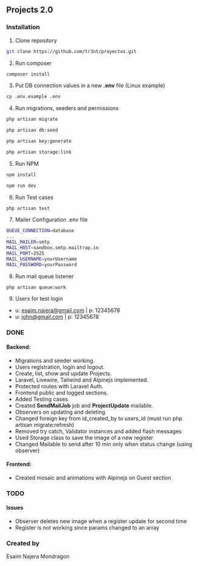## Projects 2.0

### Installation

1. Clone repository
```bash
git clone https://github.com/tr3nt/proyectos.git
```
2. Run composer
```bash
composer install
```
3. Put DB connection values in a new **.env** file (Linux example)
```bash
cp .env.example .env
```
4. Run migrations, seeders and permissions
```bash
php artisan migrate
```
```bash
php artisan db:seed
```
```bash
php artisan key:generate
```
```bash
php artisan storage:link
```
5. Run NPM
```bash
npm install
```
```bash
npm run dev
```
6. Run Test cases
```bash
php artisan test
```
7. Mailer Configuration .env file
```bash
QUEUE_CONNECTION=database
...
MAIL_MAILER=smtp
MAIL_HOST=sandbox.smtp.mailtrap.io
MAIL_PORT=2525
MAIL_USERNAME=yourUsername
MAIL_PASSWORD=yourPassword
```
8. Run mail queue listener
```bash
php artisan queue:work
```
9. Users for test login
- u: esaim.najera@gmail.com | p: 12345678
- u: john@gmail.com | p: 12345678

### DONE
#### Backend:
- Migrations and seeder working.
- Users registration, login and logout.
- Create, list, show and update Projects.
- Laravel, Livewire, Tailwind and Alpinejs implemented.
- Protected routes with Laravel Auth.
- Frontend public and logged sections.
- Added Testing cases.
- Created **SendMailJob** job and **ProjectUpdate** mailable.
- Observers on updating and deleting
- Changed foreign key from id_created_by to users_id (must run php artisan migrate:refresh)
- Removed try catch, Validator instances and added flash messages
- Used Storage class to save the image of a new register
- Changed Mailable to send after 10 min only when status change (using observer)
#### Frontend:
- Created mosaic and animations with Alpinejs on Guest section

### TODO
#### Issues
- Observer deletes new image when a register update for second time
- Register is not working since params changed to an array

### Created by
Esaim Najera Mondragon